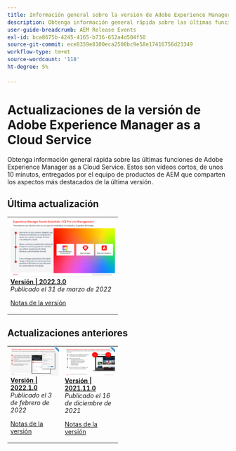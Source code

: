 ```yaml
---
title: Información general sobre la versión de Adobe Experience Manager as a Cloud Service
description: Obtenga información general rápida sobre las últimas funciones de Adobe Experience Manager as a Cloud Service
user-guide-breadcrumb: AEM Release Events
exl-id: bca8675b-4245-4165-b736-652a4d504f50
source-git-commit: ece8359e8100eca2508bc9e58e17416756d23349
workflow-type: tm+mt
source-wordcount: '118'
ht-degree: 5%

---
```


# Actualizaciones de la versión de Adobe Experience Manager as a Cloud Service

Obtenga información general rápida sobre las últimas funciones de Adobe Experience Manager as a Cloud Service. Estos son vídeos cortos, de unos 10 minutos, entregados por el equipo de productos de AEM que comparten los aspectos más destacados de la última versión.

## Última actualización

<table style="max-width: 50%;">
<tr>
  <td>
    <a href="./2022/2022-3-0.md">
      <img alt="Versión 2022.3.0" src="./2022/assets/2022-3-0.png" />
    </a>
    <div>
      <a href="./2022/2022-3-0.md">
        <strong>Versión | 2022.3.0</strong>
        <br/>
      </a>
        <em>Publicado el 31 de marzo de 2022 </em>
    </div>
    <p>
      <a href="https://experienceleague.adobe.com/docs/experience-manager-cloud-service/content/release-notes/release-notes/release-notes-current.html">Notas de la versión</a>
    <p>
  </td>
</tr>  
</table>

## Actualizaciones anteriores

<table style="max-width: 50%;">
<tr>
  <td>
    <a href="./2022/2022-1-0.md">
      <img alt="Versión 2022-1-0" src="./2022/assets/2022-1-0.png" />
    </a>
    <div>
      <a href="./2022/2022-1-0.md">
        <strong>Versión | 2022.1.0</strong>
        <br/>
      </a>
        <em>Publicado el 3 de febrero de 2022 </em>
    </div>
    <p>
      <a href="https://experienceleague.adobe.com/docs/experience-manager-cloud-service/content/release-notes/release-notes/2022/release-notes-2022-1-0.html">Notas de la versión</a>
    <p>
  </td>
  <td>
    <a href="./2021/2021-11-0.md">
      <img alt="Versión 2021.11.0 de AEMCS" src="./2021/assets/2021-11-0.png" />
    </a>
    <div>
    <a href="./2021/2021-11-0.md">
        <strong>Versión | 2021.11.0</strong>
        <br/>
      </a>
    <em>Publicado el 16 de diciembre de 2021</em>
    </div>
    <p>
      <a href="https://experienceleague.adobe.com/docs/experience-manager-cloud-service/content/release-notes/release-notes/2021/release-notes-2021-11-0.html">Notas de la versión</a>
    <p>
  </td>
</tr>
</table>
